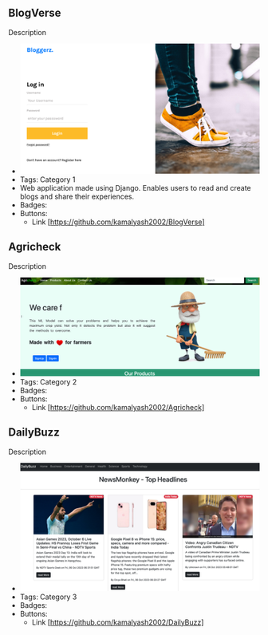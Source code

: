 ## BlogVerse
Description
- ![600x200](../assets/Blogverse.png)
- Tags: Category 1
- Web application made using Django. Enables users to read and create blogs and share their experiences.
- Badges:
- Buttons:
  - Link [https://github.com/kamalyash2002/BlogVerse]

## Agricheck
Description
- ![600x200](../assets/agricheck.png)
- Tags: Category 2
- Badges:
- Buttons:
  - Link [https://github.com/kamalyash2002/Agricheck]

## DailyBuzz
Description
- ![600x200](../assets/DailyBuzz.png)
- Tags: Category 3
- Badges:
- Buttons:
  - Link [https://github.com/kamalyash2002/DailyBuzz]
